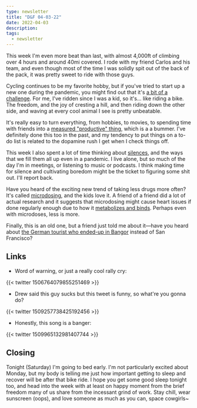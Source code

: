 ```yaml
---
type: newsletter
title: "D&F 04-03-22"
date: 2022-04-03
description: 
tags:
  - newsletter
---
```


This week I'm even more beat than last, with almost 4,000ft of climbing over 4 hours and around 40mi covered. I rode with my friend Carlos and his team, and even though most of the time I was solidly spit out of the back of the pack, it was pretty sweet to ride with those guys.

Cycling continues to be my favorite hobby, but if you've tried to start up a new one during the pandemic, you might find out that it's [a bit of a challenge](https://annehelen.substack.com/p/what-a-hobby-feels-like). For me, I've ridden since I was a kid, so it's... like riding a bike. The freedom, and the joy of cresting a hill, and then riding down the other side, and waving at every cool animal I see is pretty unbeatable.

It's really easy to turn everything, from hobbies, to movies, to spending time with friends into a [measured "productive" thing](https://moretothat.com/the-time-trap-of-productivity/), which is a a bummer. I've definitely done this too in the past, and my tendency to put things on a to-do list is related to the dopamine rush I get when I check things off.

This week I also spent a lot of time thinking about [silences](https://theconvivialsociety.substack.com/p/impossible-silences), and the ways that we fill them all up even in a pandemic. I live alone, but so much of the day I'm in meetings, or listening to music or podcasts. I think making time for silence and cultivating boredom might be the ticket to figuring some shit out. I'll report back.

Have you heard of the exciting new trend of taking less drugs more often? It's called [microdosing](https://www.vox.com/the-highlight/22968997/microdosing-wellness-psilocybin-marijuana), and the kids love it. A friend of a friend did a lot of actual research and it suggests that microdosing might cause heart issues if done regularly enough due to how it [metabolizes and binds](https://chacruna.net/why-chronic-microdosing-might-break-your-heart/). Perhaps even with microdoses, less is more.

Finally, this is an old one, but a friend just told me about it—have you heard about [the German tourist who ended-up in Bangor](https://www.sfgate.com/local/editorspicks/article/lost-tourist-who-thought-Bangor-was-San-Francisco-15940512.php#) instead of San Francisco?

## Links

- Word of warning, or just a really cool rally cry:

{{< twitter 1506764079855251469 >}}

- Drew said this guy sucks but this tweet is funny, so what're you gonna do?

{{< twitter 1509257738425192456 >}}

- Honestly, this song is a banger:

{{< twitter 1509965132981407744 >}}

## Closing

Tonight (Saturday) I'm going to bed early. I'm not particularly excited about Monday, but my body is telling me just how important getting to sleep and recover will be after that bike ride. I hope you get some good sleep tonight too, and head into the week with at least on happy moment from the brief freedom many of us share from the incessant grind of work. Stay chill, wear sunscreen (oops), and love someone as much as you can, space cowgirls~